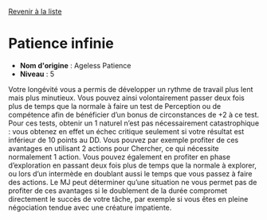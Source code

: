 [Revenir à la liste](..)

# Patience infinie

 * **Nom d'origine** : Ageless Patience
 * **Niveau** : 5


<p>Votre longévité vous a permis de développer un rythme de travail plus lent mais plus minutieux. Vous pouvez ainsi volontairement passer deux fois plus de temps que la normale à faire un test de Perception ou de compétence afin de bénéficier d’un bonus de circonstances de +2 à ce test. Pour ces tests, obtenir un 1 naturel n’est pas nécessairement catastrophique : vous obtenez en effet un échec critique seulement si votre résultat est inférieur de 10 points au DD. Vous pouvez par exemple profiter de ces avantages en utilisant 2 actions pour Chercher, ce qui nécessite normalement 1 action. Vous pouvez également en profiter en phase d’exploration en passant deux fois plus de temps que la normale à explorer, ou lors d’un intermède en doublant aussi le temps que vous passez à faire des actions. Le MJ peut déterminer qu’une situation ne vous permet pas de profiter de ces avantages si le doublement de la durée compromet directement le succès de votre tâche, par exemple si vous êtes en pleine négociation tendue avec une créature impatiente.</p>